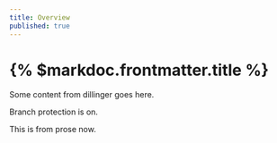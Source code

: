 ```yaml
---
title: Overview
published: true
---
```


# {% $markdoc.frontmatter.title %}

Some content from dillinger goes here.

Branch protection is on.

This is from prose now.
